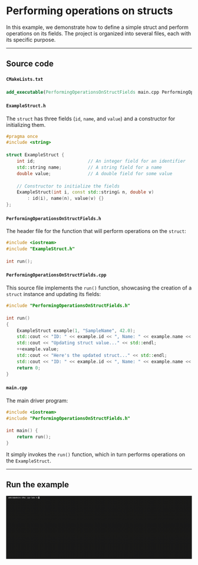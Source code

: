 # Performing operations on structs

In this example, we demonstrate how to define a simple struct and perform operations on its fields.
The project is organized into several files, each with its specific purpose.

---

## Source code

#### `CMakeLists.txt`

```cmake
add_executable(PerformingOperationsOnStructFields main.cpp PerformingOperationsOnStructFields.cpp)
```

#### `ExampleStruct.h`

The `struct` has three fields (`id`, `name`, and `value`) and a constructor for initializing them.

```cpp
#pragma once
#include <string>

struct ExampleStruct {
    int id;                    // An integer field for an identifier
    std::string name;          // A string field for a name
    double value;              // A double field for some value

    // Constructor to initialize the fields
    ExampleStruct(int i, const std::string& n, double v) 
        : id(i), name(n), value(v) {}
};
```

#### `PerformingOperationsOnStructFields.h`

The header file for the function that will perform operations on the `struct`:

```cpp
#include <iostream>
#include "ExampleStruct.h"

int run();
```

#### `PerformingOperationsOnStructFields.cpp`

This source file implements the `run()` function, showcasing the creation of a `struct` instance and updating its fields:

```cpp
#include "PerformingOperationsOnStructFields.h"

int run()
{
    ExampleStruct example(1, "SampleName", 42.0);
    std::cout << "ID: " << example.id << ", Name: " << example.name << ", Value: " << example.value << std::endl;
    std::cout << "Updating struct value..." << std::endl;
    ++example.value;
    std::cout << "Here's the updated struct..." << std::endl;
    std::cout << "ID: " << example.id << ", Name: " << example.name << ", Value: " << example.value << std::endl;
    return 0;
}
```

#### `main.cpp`

The main driver program:

```cpp
#include <iostream>
#include "PerformingOperationsOnStructFields.h"

int main() {
    return run();
}
```

It simply invokes the `run()` function, which in turn performs operations on the `ExampleStruct`.

---

## Run the example

<img src="./img/gif/../performing_operations_on_struct_fields-build_and_run.gif" alt="Running the example source code." width="900px">
